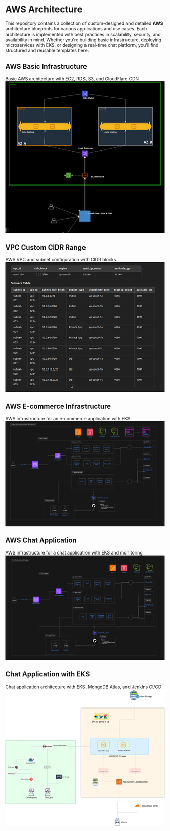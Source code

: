 # AWS Architecture

This repository contains a collection of custom-designed and detailed **AWS** architecture blueprints for various applications and use cases. Each architecture is implemented with best practices in scalability, security, and availability in mind. Whether you're building basic infrastructure, deploying microservices with EKS, or designing a real-time chat platform, you'll find structured and reusable templates here.

## AWS Basic Infrastructure
Basic AWS architecture with EC2, RDS, S3, and CloudFlare CDN
![aws-basic-infra](aws-basic-infra.png)

## VPC Custom CIDR Range
AWS VPC and subnet configuration with CIDR blocks
![VPC-Custom-CIDR-Range](VPC-Custom-CIDR-Range.png)

## AWS E-commerce Infrastructure
AWS infrastructure for an e-commerce application with EKS
![AWS-EcomApp-Infra](AWS-EcomAppInfra.png)

## AWS Chat Application
AWS infrastructure for a chat application with EKS and monitoring
![AWS-Infra-Chat-Application](AWS-Infra-Chat-Application.png)

## Chat Application with EKS
Chat application architecture with EKS, MongoDB Atlas, and Jenkins CI/CD
![ChatAPP-EKS](ChatAPP-EKS.png)





